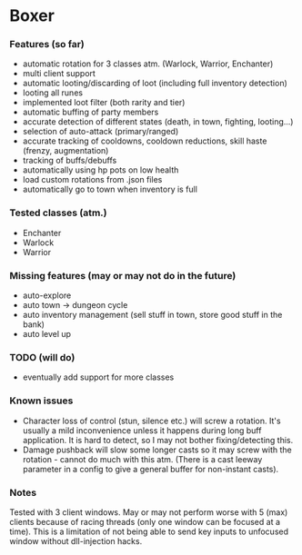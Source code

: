 # Boxer  

### Features (so far)

- automatic rotation for 3 classes atm. (Warlock, Warrior, Enchanter)  
- multi client support  
- automatic looting/discarding of loot (including full inventory detection)  
- looting all runes  
- implemented loot filter  (both rarity and tier)  
- automatic buffing of party members  
- accurate detection of different states  (death, in town, fighting, looting...)  
- selection of auto-attack (primary/ranged)  
- accurate tracking of cooldowns, cooldown reductions, skill haste (frenzy, augmentation)  
- tracking of buffs/debuffs  
- automatically using hp pots on low health  
- load custom rotations from .json files  
- automatically go to town when inventory is full  

### Tested classes (atm.)  
- Enchanter  
- Warlock  
- Warrior  

### Missing features (may or may not do in the future)
- auto-explore  
- auto town -> dungeon cycle  
- auto inventory management (sell stuff in town, store good stuff in the bank)  
- auto level up  

### TODO (will do)
- eventually add support for more classes  

### Known issues

- Character loss of control (stun, silence etc.) will screw a rotation. It's usually a mild inconvenience unless it happens during long buff application. It is hard to detect, so I may not bother fixing/detecting this.  
- Damage pushback will slow some longer casts so it may screw with the rotation - cannot do much with this atm. (There is a cast leeway parameter in a config to give a general buffer for non-instant casts).

### Notes

Tested with 3 client windows. May or may not perform worse with 5 (max) clients because of racing threads (only one window can be focused at a time). This is a limitation of not being able to send key inputs to unfocused window without dll-injection hacks.  

